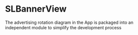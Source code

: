# SLBannerView
The advertising rotation diagram in the App is packaged into an independent module to simplify the development process
